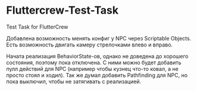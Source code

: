 # Fluttercrew-Test-Task
 Test Task for FlutterCrew

Добавлена возможность менять конфиг у NPC через Scriptable Objects.
Есть возможность двигать камеру стрелочками влево и вправо.

Начата реализация BehaviorState-ов, однако не доведена до хорошего состояния, поэтому пока отключена. С ними можно будет добавить пулл действий для NPC (например чтобы кузнец что-то ковал, а не просто стоял и ходил).
Так же думал добавить Pathfinding для NPC, но пока выключил, чтобы не затягивать с реализацией.
